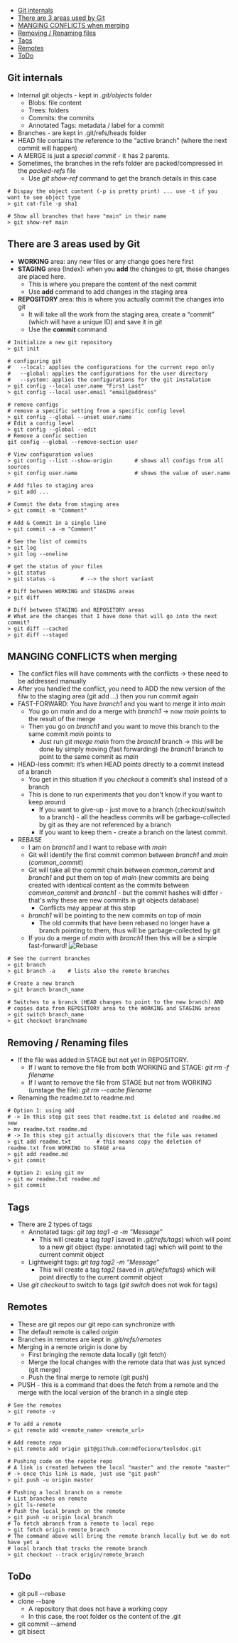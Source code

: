 
- [Git internals](#git-internals)
- [There are 3 areas used by Git](#there-are-3-areas-used-by-git)
- [MANGING CONFLICTS when merging](#manging-conflicts-when-merging)
- [Removing / Renaming files](#removing--renaming-files)
- [Tags](#tags)
- [Remotes](#remotes)
- [ToDo](#todo)

## Git internals
- Internal git objects - kept in *.git/objects* folder
    - Blobs: file content
    - Trees: folders
    - Commits: the commits
    - Annotated Tags: metadata / label for a commit
- Branches - are kept in .git/refs/heads folder
- HEAD file contains the reference to the “active branch” (where the next commit will happen)
- A MERGE is just a *special commit* - it has 2 parents.
- Sometimes, the branches in the refs folder are packed/compressed in the *packed-refs* file
    - Use *git show-ref* command to get the branch details in this case
```
# Dispay the object content (-p is pretty print) ... use -t if you want to see object type
> git cat-file -p sha1

# Show all branches that have "main" in their name
> git show-ref main
```

## There are 3 areas used by Git
- **WORKING** area: any new files or any change goes here first
- **STAGING** area (Index): when you **add** the changes to git, these changes are placed here.
    - This is where you prepare the content of the next commit
    - Use **add** command to add changes in the staging area
- **REPOSITORY** area: this is where you actually commit the changes into git
    - It will take all the work from the staging area, create a “commit” (which will have a unique ID) and save it in git
    - Use the **commit** command
```
# Initialize a new git repository
> git init

# configuring git
#   --local: applies the configurations for the current repo only
#   --global: applies the configurations for the user directory
#   --system: applies the configurations for the git instalation
> git config --local user.name "First Last"
> git config --local user.email "email@address"

# remove configs
# remove a specific setting from a specific config level
> git config --global --unset user.name
# Edit a config level
> git config --global --edit
# Remove a confic section
git config --global --remove-section user

# View configuration values
> git config --list --show-origin       # shows all configs from all sources
> git config user.name                  # shows the value of user.name

# Add files to staging area
> git add ...

# Commit the data from staging area
> git commit -m "Comment"

# Add & Commit in a single line
> git commit -a -m "Comment"

# See the list of commits
> git log
> git log --oneline

# get the status of your files
> git status
> git status -s        # --> the short variant

# Diff between WORKING and STAGING areas
> git diff

# Diff between STAGING and REPOSITORY areas
# What are the changes that I have done that will go into the next commit?
> git diff --cached
> git diff --staged
```

## MANGING CONFLICTS when merging
- The conflict files will have comments with the conflicts -> these need to be addressed manually
- After you handled the conflict, you need to ADD the new version of the filw to the staging area (git add ...) then you run commit again
- FAST-FORWARD: You have *branch1* and you want to merge it into *main*
    - You go on *main* and do a merge with *branch1* -> now *main* points to the result of the merge
    - Then you go on *branch1* and you want to move this branch to the same commit *main* points to
        - Just run *git merge main* from the *branch1* branch -> this will be done by simply moving (fast forwarding) the *branch1* branch to point to the same commit as *main*
- HEAD-less commit: it’s when HEAD points directly to a commit instead of a branch
    - You get in this situation if you *checkout* a commit’s sha1 instead of a branch
    - This is done to run experiments that you don't know if you want to keep around
        - If you want to give-up - just move to a branch (checkout/switch to a branch) - all the headless commits will be garbage-collected by git as they are not referenced by a branch
        - If you want to keep them - create a branch on the latest commit.
- REBASE
    - I am on *branch1* and I want to rebase with *main*
    - Git will identify the first commit common between *branch1* and *main* (*common_commit*)
    - Git will take all the commit chain between *common_commit* and *branch1* and put them on top of *main* (new commits are being created with identical content as the commits between *common_commit* and *branch1* - but the commit hashes will differ - that's why these are new commits in git objects database)
        - Conflicts may appear at this step
    - *branch1* will be pointing to the new commits on top of *main*
        - The old commits that have been rebased no longer have a branch pointing to them, thus will be garbage-collected by git
    - If you do a merge of *main* with *branch1* then this will be a simple fast-forward!
![Rebase](img/rebase.png)

```
# See the current branches
> git branch
> git branch -a    # lists also the remote branches

# Create a new branch
> git branch branch_name

# Switches to a branck (HEAD changes to point to the new branch) AND 
# copies data from REPOSITORY area to the WORKING and STAGING areas
> git switch branch_name
> git checkout branchname
```

## Removing / Renaming files
- If the file was added in STAGE but not yet in REPOSITORY.
    - If I want to remove the file from both WORKING and STAGE: *git rm -f filename*
    - If I want to remove the file from STAGE but not from WORKING (unstage the file): *git rm --cache filename*
- Renaming the readme.txt to readme.md
```
# Option 1: using add
# -> In this step git sees that readme.txt is deleted and readme.md new
> mv readme.txt readme.md
# -> In this step git actually discovers that the file was renamed
> git add readme.txt        # this means copy the deletion of readme.txt from WORKING to STAGE area
> git add readme.md
> git commit

# Option 2: using git mv
> git mv readme.txt readme.md
> git commit
```

## Tags
- There are 2 types of tags
    - Annotated tags: *git tag tag1 -a -m “Message”*
        - This will create a tag *tag1* (saved in *.git/refs/tags*) which will point to a new git object (type: annotated tag) which will point to the current commit object
    - Lightweight tags: *git tag tag2 -m “Message”*
        - This will create a tag *tag2* (saved in *.git/refs/tags*) which will point directly to the current commit object
- Use *git checkout* to switch to tags (*git switch* does not wok for tags)

## Remotes
- These are git repos our git repo can synchronize with
- The default remote is called *origin*
- Branches in remotes are kept in *.git/refs/remotes*
- Merging in a remote origin is done by
    - First bringing the remote data locally (git fetch)
    - Merge the local changes with the remote data that was just synced (git merge)
    - Push the final merge to remote (git push)
- PUSH - this is a command that does the fetch from a remote and the merge with the local version of the branch in a single step
```
# See the remotes
> git remote -v

# To add a remote
> git remote add <remote_name> <remote_url>

# Add remote repo
> git remote add origin git@github.com:mdfecioru/toolsdoc.git

# Pushing code on the repote repo
# A link is created between the local "master" and the remote "master"
# -> once this link is made, just use "git push"
> git push -u origin master

# Pushing a local branch on a remote
# List branches on remote
> git ls-remote
# Push the local_branch on the remote
> git push -u origin local_branch
# To fetch abranch from a remote to local repo
> git fetch origin remote_branch
# The command above will bring the remote branch locally but we do not have yet a 
# local branch that tracks the remote branch
> git checkout --track origin/remote_branch
```

## ToDo
- git pull --rebase
- clone --bare
  - A repository that does not have a working copy
  - In this case, the root folder os the content of the .git
- git commit --amend
- git bisect
